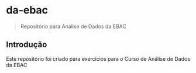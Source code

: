 # da-ebac

> Repositório para Análise de Dados da EBAC

## Introdução

Este repósitório foi criado para exercícios para o Curso de Análise de Dados da EBAC
